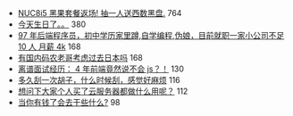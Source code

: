- [NUC8i5 黑果套餐返场! 抽一人送西数黑盘.](https://www.v2ex.com/t/762040) 764
- [今天生日了。。](https://www.v2ex.com/t/761927) 380
- [97 年后端程序员，初中学历家里蹲,自学编程,伪娘，目前就职一家小公司不足 10 人 月薪 4k](https://www.v2ex.com/t/762116) 168
- [有国内码农老哥考虑过去日本吗](https://www.v2ex.com/t/761926) 168
- [离谱面试经历： 4 年前端竟然说不会 js？！](https://www.v2ex.com/t/761963) 130
- [多久刮一次胡子，什么时候刮，感觉好麻烦](https://www.v2ex.com/t/762079) 116
- [想问下大家个人买了云服务器都做什么用呢？](https://www.v2ex.com/t/762023) 112
- [当你有钱了会去干些什么?](https://www.v2ex.com/t/762037) 98